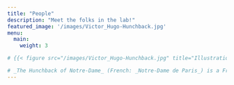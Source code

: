 ```yaml
---
title: "People"
description: "Meet the folks in the lab!"
featured_image: '/images/Victor_Hugo-Hunchback.jpg'
menu:
  main:
    weight: 3

# {{< figure src="/images/Victor_Hugo-Hunchback.jpg" title="Illustration from Victor Hugo et son temps (1881)" >}}

# _The Hunchback of Notre-Dame_ (French: _Notre-Dame de Paris_) is a French Romantic/Gothic novel by Victor Hugo, published in 1831. The original French title refers to Notre Dame Cathedral, on which the story is centered. English translator Frederic Shoberl named the novel The Hunchback of Notre Dame in 1833 because at the time, Gothic novels were more popular than Romance novels in England. The story is set in Paris, France in the Late Middle Ages, during the reign of Louis XI.
---
```


